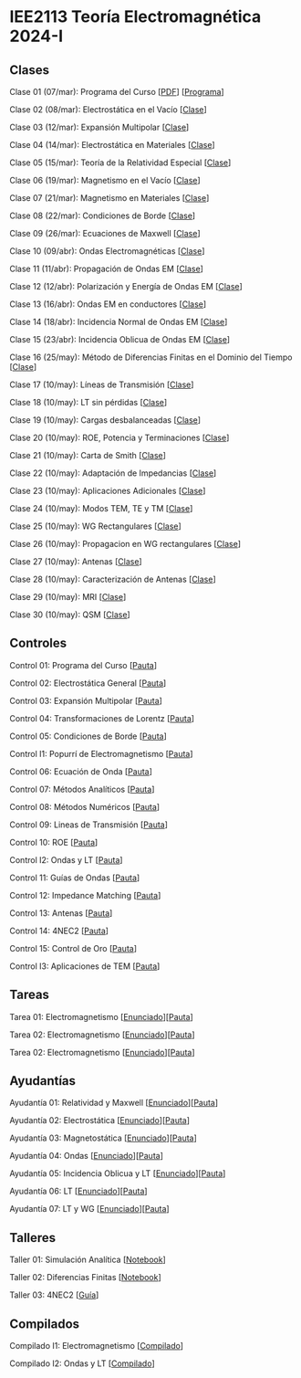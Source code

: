 # IEE2113 Teoría Electromagnética 2024-I

## Clases
Clase 01 (07/mar): Programa del Curso 
[[PDF](https://github.com/jisilva8/IEE2113_2024_01/blob/main/Clases/Clase01-Programa.pdf)]
[[Programa](https://github.com/jisilva8/IEE2113_2024_01/blob/main/Administrativo/programa_curso_v1.pdf)]

Clase 02 (08/mar): Electrostática en el Vacío 
[[Clase](https://github.com/jisilva8/IEE2113_2024_01/blob/main/Clases/Clase02-ElectroEnVacio.pdf)]

Clase 03 (12/mar): Expansión Multipolar 
[[Clase](https://github.com/jisilva8/IEE2113_2024_01/blob/main/Clases/Clase03-ExpansionMultipolar.pdf)]

Clase 04 (14/mar): Electrostática en Materiales 
[[Clase](https://github.com/jisilva8/IEE2113_2024_01/blob/main/Clases/Clase04-ElectroEnMateriales.pdf)]

Clase 05 (15/mar): Teoría de la Relatividad Especial 
[[Clase](https://github.com/jisilva8/IEE2113_2024_01/blob/main/Clases/Clase05-RelatividadEspecial.pdf)]

Clase 06 (19/mar): Magnetismo en el Vacío
[[Clase](https://github.com/jisilva8/IEE2113_2024_01/blob/main/Clases/Clase06-MagnetoEnVacio.pdf)]

Clase 07 (21/mar): Magnetismo en Materiales
[[Clase](https://github.com/jisilva8/IEE2113_2024_01/blob/main/Clases/Clase07-MagnetoEnMateriales.pdf)]

Clase 08 (22/mar): Condiciones de Borde [[Clase](https://github.com/jisilva8/IEE2113_2024_01/blob/main/Clases/Clase08-CondicionesDeBorde.pdf)]

Clase 09 (26/mar): Ecuaciones de Maxwell
[[Clase](https://github.com/jisilva8/IEE2113_2024_01/blob/main/Clases/Clase09-EcuacionesDeMaxwell.pdf)]

Clase 10 (09/abr): Ondas Electromagnéticas [[Clase](https://github.com/jisilva8/IEE2113_2024_01/blob/main/Clases/Clase10-OndasEM.pdf)]

Clase 11 (11/abr): Propagación de Ondas EM [[Clase](https://github.com/jisilva8/IEE2113_2024_01/blob/main/Clases/Clase11-PropagacionOndasEM.pdf)]

Clase 12 (12/abr): Polarización y Energía de Ondas EM [[Clase](https://github.com/jisilva8/IEE2113_2024_01/blob/main/Clases/Clase12-PolarizacionEnergiaOndasEM.pdf)]

Clase 13 (16/abr): Ondas EM en conductores [[Clase](https://github.com/jisilva8/IEE2113_2024_01/blob/main/Clases/Clase13-OndasEMConductores.pdf)]

Clase 14 (18/abr): Incidencia Normal de Ondas EM [[Clase](https://github.com/jisilva8/IEE2113_2024_01/blob/main/Clases/Clase14-IncidenciaNormal.pdf)]

Clase 15 (23/abr): Incidencia Oblicua de Ondas EM [[Clase](https://github.com/jisilva8/IEE2113_2024_01/blob/main/Clases/Clase15-IncidenciaOblicua.pdf)]

Clase 16 (25/may): Método de Diferencias Finitas en el Dominio del Tiempo [[Clase](https://github.com/jisilva8/IEE2113_2024_01/blob/main/Clases/Clase16-DiferenciasFinitas.pdf)]

Clase 17 (10/may): Líneas de Transmisión [[Clase](https://github.com/jisilva8/IEE2113_2024_01/blob/main/Clases/Clase17-IntroLineasdeTransmision.pdf)]

Clase 18 (10/may): LT sin pérdidas [[Clase](https://github.com/jisilva8/IEE2113_2024_01/blob/main/Clases/Clase18-LTsinPerdidas.pdf)]

Clase 19 (10/may): Cargas desbalanceadas [[Clase](https://github.com/jisilva8/IEE2113_2024_01/blob/main/Clases/Clase19-CargasDesbalanceadas.pdf)]

Clase 20 (10/may): ROE, Potencia y Terminaciones [[Clase](https://github.com/jisilva8/IEE2113_2024_01/blob/main/Clases/Clase20-ROEPotenciaTerminaciones.pdf)]

Clase 21 (10/may): Carta de Smith [[Clase](https://github.com/jisilva8/IEE2113_2024_01/blob/main/Clases/Clase21-CartaSmith.pdf)]

Clase 22 (10/may): Adaptación de Impedancias [[Clase](https://github.com/jisilva8/IEE2113_2024_01/blob/main/Clases/Clase22-AdaptacionImpedancias.pdf)]

Clase 23 (10/may): Aplicaciones Adicionales [[Clase](https://github.com/jisilva8/IEE2113_2024_01/blob/main/Clases/Clase23-AplicacionesAdicionales.pdf)]

Clase 24 (10/may): Modos TEM, TE y TM [[Clase](https://github.com/jisilva8/IEE2113_2024_01/blob/main/Clases/Clase24-ModosTEMTETM.pdf)]

Clase 25 (10/may): WG Rectangulares [[Clase](https://github.com/jisilva8/IEE2113_2024_01/blob/main/Clases/Clase25-GuiasRectangularesTEMTETM.pdf)]

Clase 26 (10/may): Propagacion en WG rectangulares [[Clase](https://github.com/jisilva8/IEE2113_2024_01/blob/main/Clases/Clase26-GuiasRectangularesPropagacion.pdf)]

Clase 27 (10/may): Antenas [[Clase](https://github.com/jisilva8/IEE2113_2024_01/blob/main/Clases/Clase27-IntroAntenas.pdf)]

Clase 28 (10/may): Caracterización de Antenas [[Clase](https://github.com/jisilva8/IEE2113_2024_01/blob/main/Clases/Clase28-CaractAntenas.pdf)]

Clase 29 (10/may): MRI [[Clase](https://github.com/jisilva8/IEE2113_2024_01/blob/main/Clases/Clase29-MRI.pdf)]

Clase 30 (10/may): QSM [[Clase](https://github.com/jisilva8/IEE2113_2024_01/blob/main/Clases/Clase30-QSM.pdf)]


## Controles
Control 01: Programa del Curso 
[[Pauta](https://github.com/jisilva8/IEE2113_2024_01/blob/main/Controles/control_01-pauta.pdf)]

Control 02: Electrostática General
[[Pauta](https://github.com/jisilva8/IEE2113_2024_01/blob/main/Controles/control_02-pauta.pdf)]

Control 03: Expansión Multipolar
[[Pauta](https://github.com/jisilva8/IEE2113_2024_01/blob/main/Controles/control_03-pauta.pdf)]

Control 04: Transformaciones de Lorentz
[[Pauta](https://github.com/jisilva8/IEE2113_2024_01/blob/main/Controles/control_04-pauta.pdf)]

Control 05: Condiciones de Borde
[[Pauta](https://github.com/jisilva8/IEE2113_2024_01/blob/main/Controles/control_05-pauta.pdf)]

Control I1: Popurrí de Electromagnetismo
[[Pauta](https://github.com/jisilva8/IEE2113_2024_01/blob/main/Controles/control_i1_pauta.pdf)]

Control 06: Ecuación de Onda
[[Pauta](https://github.com/jisilva8/IEE2113_2024_01/blob/main/Controles/control_06-pauta.pdf)]

Control 07: Métodos Analíticos
[[Pauta](https://github.com/jisilva8/IEE2113_2024_01/blob/main/Controles/control_07-pauta.pdf)]

Control 08: Métodos Numéricos
[[Pauta](https://github.com/jisilva8/IEE2113_2024_01/blob/main/Controles/control_08-pauta.pdf)]

Control 09: Lineas de Transmisión
[[Pauta](https://github.com/jisilva8/IEE2113_2024_01/blob/main/Controles/control_09-pauta.pdf)]

Control 10: ROE
[[Pauta](https://github.com/jisilva8/IEE2113_2024_01/blob/main/Controles/control_10-pauta.pdf)]

Control I2: Ondas y LT
[[Pauta](https://github.com/jisilva8/IEE2113_2024_01/blob/main/Controles/control_i2-pauta.pdf)]

Control 11: Guías de Ondas
[[Pauta](https://github.com/jisilva8/IEE2113_2024_01/blob/main/Controles/control_11-pauta.pdf)]

Control 12: Impedance Matching
[[Pauta](https://github.com/jisilva8/IEE2113_2024_01/blob/main/Controles/control_12-pauta.pdf)]

Control 13: Antenas
[[Pauta](https://github.com/jisilva8/IEE2113_2024_01/blob/main/Controles/control_13-pauta.pdf)]

Control 14: 4NEC2
[[Pauta](https://github.com/jisilva8/IEE2113_2024_01/blob/main/Controles/control_14-pauta.pdf)]

Control 15: Control de Oro
[[Pauta](https://github.com/jisilva8/IEE2113_2024_01/blob/main/Controles/control_15-pauta.pdf)]

Control I3: Aplicaciones de TEM
[[Pauta](https://github.com/jisilva8/IEE2113_2024_01/blob/main/Controles/control_i3-pauta.pdf)]


## Tareas
Tarea 01: Electromagnetismo [[Enunciado](https://github.com/jisilva8/IEE2113_2024_01/blob/main/Tareas/Tarea_01.pdf)][[Pauta](https://github.com/jisilva8/IEE2113_2024_01/blob/main/Tareas/Tarea_01-pauta.pdf)]

Tarea 02: Electromagnetismo [[Enunciado](https://github.com/jisilva8/IEE2113_2024_01/blob/main/Tareas/Tarea_02.pdf)][[Pauta](https://github.com/jisilva8/IEE2113_2024_01/blob/main/Tareas/Tarea_02-pauta.pdf)]

Tarea 02: Electromagnetismo [[Enunciado](https://github.com/jisilva8/IEE2113_2024_01/blob/main/Tareas/Tarea_03.pdf)][[Pauta](https://github.com/jisilva8/IEE2113_2024_01/blob/main/Tareas/Tarea_03-pauta.pdf)]


## Ayudantías
Ayudantía 01: Relatividad y Maxwell [[Enunciado](https://github.com/jisilva8/IEE2113_2024_01/blob/main/Ayudantias/Ayudantia01.pdf)][[Pauta](https://github.com/jisilva8/IEE2113_2024_01/blob/main/Ayudantias/Ayudantia01-PAUTA.pdf)]

Ayudantía 02: Electrostática [[Enunciado](https://github.com/jisilva8/IEE2113_2024_01/blob/main/Ayudantias/Ayudantia02.pdf)][[Pauta](https://github.com/jisilva8/IEE2113_2024_01/blob/main/Ayudantias/Ayudantia02-PAUTA.pdf)]

Ayudantía 03: Magnetostática [[Enunciado](https://github.com/jisilva8/IEE2113_2024_01/blob/main/Ayudantias/Ayudantia03.pdf)][[Pauta](https://github.com/jisilva8/IEE2113_2024_01/blob/main/Ayudantias/Ayudantia03-PAUTA.pdf)]

Ayudantía 04: Ondas [[Enunciado](https://github.com/jisilva8/IEE2113_2024_01/blob/main/Ayudantias/Ayudantia04.pdf)][[Pauta](https://github.com/jisilva8/IEE2113_2024_01/blob/main/Ayudantias/Ayudantia04-PAUTA.pdf)]

Ayudantía 05: Incidencia Oblicua y LT [[Enunciado](https://github.com/jisilva8/IEE2113_2024_01/blob/main/Ayudantias/Ayudantia05.pdf)][[Pauta](https://github.com/jisilva8/IEE2113_2024_01/blob/main/Ayudantias/Ayudantia05-PAUTA.pdf)]

Ayudantía 06: LT [[Enunciado](https://github.com/jisilva8/IEE2113_2024_01/blob/main/Ayudantias/Ayudantia06.pdf)][[Pauta](https://github.com/jisilva8/IEE2113_2024_01/blob/main/Ayudantias/Ayudantia06-PAUTA.pdf)]

Ayudantía 07: LT y WG [[Enunciado](https://github.com/jisilva8/IEE2113_2024_01/blob/main/Ayudantias/Ayudantia07.pdf)][[Pauta](https://github.com/jisilva8/IEE2113_2024_01/blob/main/Ayudantias/Ayudantia07-PAUTA.pdf)]

## Talleres

Taller 01: Simulación Analítica [[Notebook](https://github.com/jisilva8/IEE2113_2024_01/blob/main/Talleres/Taller01_SimulacionAnalitica.ipynb)]

Taller 02: Diferencias Finitas [[Notebook](https://github.com/jisilva8/IEE2113_2024_01/blob/main/Talleres/Taller01_SimulacionAnalitica.ipynb)]

Taller 03: 4NEC2 [[Guía](https://github.com/jisilva8/IEE2113_2024_01/blob/main/Talleres/Taller_4nec2.pdf)]


## Compilados
Compilado I1: Electromagnetismo [[Compilado](https://github.com/jisilva8/IEE2113_2024_01/blob/main/Compilados/CompiladoI01.pdf)]

Compilado I2: Ondas y LT [[Compilado](https://github.com/jisilva8/IEE2113_2024_01/blob/main/Compilados/CompiladoI02.pdf)]
